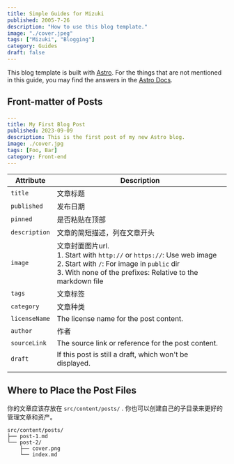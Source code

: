 ```yaml
---
title: Simple Guides for Mizuki
published: 2005-7-26
description: "How to use this blog template."
image: "./cover.jpeg"
tags: ["Mizuki", "Blogging"]
category: Guides
draft: false
---
```



This blog template is built with [Astro](https://astro.build/). For the things that are not mentioned in this guide, you may find the answers in the [Astro Docs](https://docs.astro.build/).

## Front-matter of Posts

```yaml
---
title: My First Blog Post
published: 2023-09-09
description: This is the first post of my new Astro blog.
image: ./cover.jpg
tags: [Foo, Bar]
category: Front-end
---
```




| Attribute         | Description                                                                                                                                                                                                 |
|-------------------|-------------------------------------------------------------------------------------------------------------------------------------------------------------------------------------------------------------|
| `title`           | 文章标题                                                                                                                                                                                     |
| `published`       | 发布日期                                                                                                                                                                           |
| `pinned`          | 是否粘贴在顶部                                                                                                                                                   |
| `description`     | 文章的简短描述，列在文章开头                                                                                                                                                   |
| `image`           | 文章封面图片url.<br/>1. Start with `http://` or `https://`: Use web image<br/>2. Start with `/`: For image in `public` dir<br/>3. With none of the prefixes: Relative to the markdown file |
| `tags`            | 文章标签                                                                                                                                                                                      |
| `category`        | 文章种类                                                                                                                                                                                   |
| `licenseName`     | The license name for the post content.                                                                                                                                                                      |
| `author`          | 作者                                                                                                                                                                      |
| `sourceLink`      | The source link or reference for the post content.                                                                                                                                                          |
| `draft`           | If this post is still a draft, which won't be displayed.                                                                                                                                                    |
                                                                                                                                                 |

## Where to Place the Post Files


你的文章应该存放在 `src/content/posts/` . 你也可以创建自己的子目录来更好的管理文章和资产。

```
src/content/posts/
├── post-1.md
└── post-2/
    ├── cover.png
    └── index.md
```